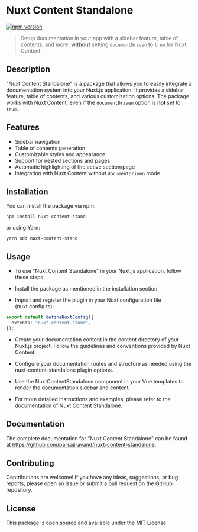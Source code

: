 # Nuxt Content Standalone

[![npm version](https://badge.fury.io/js/nuxt-content-standalone.svg)](https://badge.fury.io/js/nuxt-content-stand)

> Setup documentation in your app with a sidebar feature, table of contents, and more, <b>without</b> setting `documentDriven` to `true` for Nuxt Content.

## Description

"Nuxt Content Standalone" is a package that allows you to easily integrate a documentation system into your Nuxt.js application. It provides a sidebar feature, table of contents, and various customization options. The package works with Nuxt Content, even if the `documentDriven` option is <b> not </b> set to `true`.

## Features

- Sidebar navigation
- Table of contents generation
- Customizable styles and appearance
- Support for nested sections and pages
- Automatic highlighting of the active section/page
- Integration with Nuxt Content without `documentDriven` mode

## Installation

You can install the package via npm:

```shell
npm install nuxt-content-stand
```

or using Yarn:

```shell
yarn add nuxt-content-stand
```

## Usage

- To use "Nuxt Content Standalone" in your Nuxt.js application, follow these steps:

- Install the package as mentioned in the installation section.

- Import and register the plugin in your Nuxt configuration file (nuxt.config.ts):

```ts
export default defineNuxtConfig({
  extends: "nuxt-content-stand",
});
```

- Create your documentation content in the content directory of your Nuxt.js project. Follow the guidelines and conventions provided by Nuxt Content.

- Configure your documentation routes and structure as needed using the nuxt-content-standalone plugin options.

- Use the NuxtContentStandalone component in your Vue templates to render the documentation sidebar and content.

- For more detailed instructions and examples, please refer to the documentation of Nuxt Content Standalone.

## Documentation

The complete documentation for "Nuxt Content Standalone" can be found at https://github.com/parsajiravand/nuxt-content-standalone.

## Contributing

Contributions are welcome! If you have any ideas, suggestions, or bug reports, please open an issue or submit a pull request on the GitHub repository.

## License

This package is open source and available under the MIT License.

